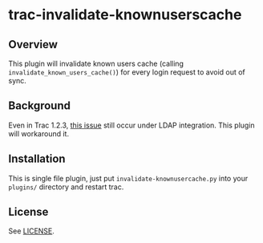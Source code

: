 # trac-invalidate-knownuserscache

## Overview

This plugin will invalidate known users cache (calling `invalidate_known_users_cache()`) for every login request to avoid out of sync.

## Background

Even in Trac 1.2.3, [this issue](https://trac.edgewall.org/ticket/12929) still occur under LDAP integration.  This plugin will workaround it.

## Installation

This is single file plugin, just put `invalidate-knownusercache.py` into your `plugins/` directory and restart trac.

## License

See [LICENSE](LICENSE).
